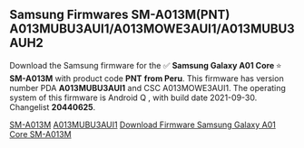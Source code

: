 <h2>Samsung Firmwares SM-A013M(PNT) A013MUBU3AUI1/A013MOWE3AUI1/A013MUBU3AUH2</h2>
Download the Samsung firmware for the ✅ <strong>Samsung Galaxy A01 Core </strong> ⭐ <strong>SM-A013M</strong> with product code <strong>PNT</strong> <strong> from Peru</strong>. This firmware has version number PDA <strong>A013MUBU3AUI1</strong> and CSC A013MOWE3AUI1. The operating system of this firmware is Android Q , with build date 2021-09-30. Changelist <strong>20440625</strong>.


[SM-A013M](https://samfirm.shop/samsung/model/SM-A013M)
[A013MUBU3AUI1](https://samfirm.shop/samsung/pda/A013MUBU3AUI1)
[Download Firmware Samsung Galaxy A01 Core SM-A013M](https://samfirm.shop/samsung/firmware/461424)

